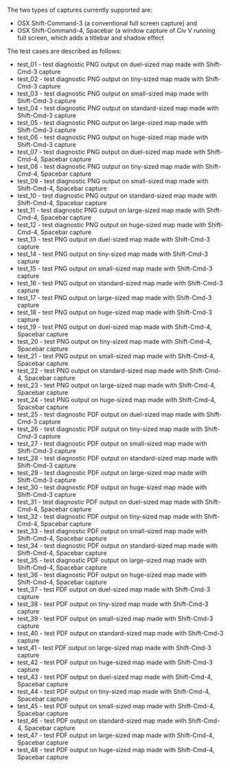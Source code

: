 The two types of captures currently supported are:

- OSX Shift-Command-3 (a conventional full screen capture) and
- OSX Shift-Command-4, Spacebar (a window capture of Civ V running full screen,
  which adds a titlebar and shadow effect

The test cases are described as follows:

- test_01 - test diagnostic PNG output on     duel-sized map made with Shift-Cmd-3 capture
- test_02 - test diagnostic PNG output on     tiny-sized map made with Shift-Cmd-3 capture
- test_03 - test diagnostic PNG output on    small-sized map made with Shift-Cmd-3 capture
- test_04 - test diagnostic PNG output on standard-sized map made with Shift-Cmd-3 capture
- test_05 - test diagnostic PNG output on    large-sized map made with Shift-Cmd-3 capture
- test_06 - test diagnostic PNG output on     huge-sized map made with Shift-Cmd-3 capture
- test_07 - test diagnostic PNG output on     duel-sized map made with Shift-Cmd-4, Spacebar capture
- test_08 - test diagnostic PNG output on     tiny-sized map made with Shift-Cmd-4, Spacebar capture
- test_09 - test diagnostic PNG output on    small-sized map made with Shift-Cmd-4, Spacebar capture
- test_10 - test diagnostic PNG output on standard-sized map made with Shift-Cmd-4, Spacebar capture
- test_11 - test diagnostic PNG output on    large-sized map made with Shift-Cmd-4, Spacebar capture
- test_12 - test diagnostic PNG output on     huge-sized map made with Shift-Cmd-4, Spacebar capture
- test_13 - test            PNG output on     duel-sized map made with Shift-Cmd-3 capture
- test_14 - test            PNG output on     tiny-sized map made with Shift-Cmd-3 capture
- test_15 - test            PNG output on    small-sized map made with Shift-Cmd-3 capture
- test_16 - test            PNG output on standard-sized map made with Shift-Cmd-3 capture
- test_17 - test            PNG output on    large-sized map made with Shift-Cmd-3 capture
- test_18 - test            PNG output on     huge-sized map made with Shift-Cmd-3 capture
- test_19 - test            PNG output on     duel-sized map made with Shift-Cmd-4, Spacebar capture
- test_20 - test            PNG output on     tiny-sized map made with Shift-Cmd-4, Spacebar capture
- test_21 - test            PNG output on    small-sized map made with Shift-Cmd-4, Spacebar capture
- test_22 - test            PNG output on standard-sized map made with Shift-Cmd-4, Spacebar capture
- test_23 - test            PNG output on    large-sized map made with Shift-Cmd-4, Spacebar capture
- test_24 - test            PNG output on     huge-sized map made with Shift-Cmd-4, Spacebar capture
- test_25 - test diagnostic PDF output on     duel-sized map made with Shift-Cmd-3 capture
- test_26 - test diagnostic PDF output on     tiny-sized map made with Shift-Cmd-3 capture
- test_27 - test diagnostic PDF output on    small-sized map made with Shift-Cmd-3 capture
- test_28 - test diagnostic PDF output on standard-sized map made with Shift-Cmd-3 capture
- test_29 - test diagnostic PDF output on    large-sized map made with Shift-Cmd-3 capture
- test_30 - test diagnostic PDF output on     huge-sized map made with Shift-Cmd-3 capture
- test_31 - test diagnostic PDF output on     duel-sized map made with Shift-Cmd-4, Spacebar capture
- test_32 - test diagnostic PDF output on     tiny-sized map made with Shift-Cmd-4, Spacebar capture
- test_33 - test diagnostic PDF output on    small-sized map made with Shift-Cmd-4, Spacebar capture
- test_34 - test diagnostic PDF output on standard-sized map made with Shift-Cmd-4, Spacebar capture
- test_35 - test diagnostic PDF output on    large-sized map made with Shift-Cmd-4, Spacebar capture
- test_36 - test diagnostic PDF output on     huge-sized map made with Shift-Cmd-4, Spacebar capture 
- test_37 - test            PDF output on     duel-sized map made with Shift-Cmd-3 capture
- test_38 - test            PDF output on     tiny-sized map made with Shift-Cmd-3 capture
- test_39 - test            PDF output on    small-sized map made with Shift-Cmd-3 capture
- test_40 - test            PDF output on standard-sized map made with Shift-Cmd-3 capture
- test_41 - test            PDF output on    large-sized map made with Shift-Cmd-3 capture
- test_42 - test            PDF output on     huge-sized map made with Shift-Cmd-3 capture
- test_43 - test            PDF output on     duel-sized map made with Shift-Cmd-4, Spacebar capture
- test_44 - test            PDF output on     tiny-sized map made with Shift-Cmd-4, Spacebar capture
- test_45 - test            PDF output on    small-sized map made with Shift-Cmd-4, Spacebar capture
- test_46 - test            PDF output on standard-sized map made with Shift-Cmd-4, Spacebar capture
- test_47 - test            PDF output on    large-sized map made with Shift-Cmd-4, Spacebar capture
- test_48 - test            PDF output on     huge-sized map made with Shift-Cmd-4, Spacebar capture
